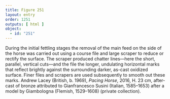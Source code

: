 ```yaml
---
title: Figure 251
layout: entry
order: 1251
outputs: [ html ]
object:
  - id: "251"
---
```


During the initial fettling stages the removal of the main feed on the side of the horse was carried out using a course file and large scraper to reduce or rectify the surface. The scraper produced chatter lines—here the short, parallel, vertical cuts—and the file the longer, undulating horizontal marks that reflect brightly against the surrounding darker, as-cast oxidized surface. Finer files and scrapers are used subsequently to smooth out these marks. Andrew Lacey (British, b. 1969), *Pacing Horse*, 2016, H. 23 cm, after-cast of bronze attributed to Gianfrancesco Susini (Italian, 1585–1653) after a model by Giambologna (Flemish, 1529–1608) (private collection).
